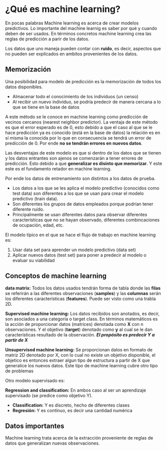 # ¿Qué es machine learning?

En pocas palabras Machine learning es acerca de crear modelos predictivos. Lo importante del machine learnig es saber por qué y cuando deben de ser usados.
En términos concretos machine learning crea las reglas de predicción a parir de los datos.

Los datos que uno maneja pueden contar con **ruído**, es decir, aspectos que no pueden ser explicados en ambitos provenientes de los datos.

## Memorización

Una posibilidad para modelo de predicción es la memorización de todos los datos disponibles.

- Almacenar todo el conocimiento de los individuos (un censo)
- Al recibir un nuevo individuo, se podría predecir de manera cercana a lo que se tiene en la base de datos

A este método se le conoce en machine learning como predicción de vecinos cercanos (nearest neighbor predictor). La ventaja de este método es que el error esperado es de 0, esto debido a que el caso al que se le hace predicción ya es conocido (está en la base de datos) la relación es en sí misma la conocida por lo que en consecuencia se tendrá un error de predicción de 0. Por ende **no se tendrán errores en nuevos datos**.

Las desventajas de este modelo es que si dentro de los datos que se tienen y los datos entrantes son ajenos se comenzarán a tener errores de predicción. Esto debido a que **generalizar es disinto que memorizar**. Y este este es el fundamento retador en machine learning.

Por ende los datos de entrenamiento son distintos a los datos de prueba.

- Los datos a los que se les aplica el modelo predictivo (conocidos como test data) son diferentes a los que se usan para crear el modelo predictivo (train data).
- Son diferentes los grupos de datos empleados porque podrían tener diferente ruído.
- Principalmente se usan diferentes datos para observar diferentes características que no se hayan observado, diferentes combincaciones de ocupación, edad, etc.

El modelo típico en el que se hace el flujo de trabajo en machine learning es:

1. Usar data set para aprender un modelo predictivo (data set)
2. Aplicar nuevos datos (test set) para poner a predecir al modelo o evaluar su viabilidad

## Conceptos de machine learning

**data matrix:** Todos los datos usados tendrán forma de tabla donde las **filas** se referirán a las diferentes observaciones (**samples**) y las **columnas** serán los diferentes características (**features**). Puede ser visto como una trabla 2D.

**Supervised machine learning:** Los datos recibidos son anotados, es decir, son asociados a una categoría o target class. En términos matemáticos es la acción de proporcionar datos (matrices) denotada como **X** con n observaciones. Y el objetivo (**target**) denotado como **y** al cual se le dan características resultado de la observación. ***El propósito es predecir Y a partir de X*** 

**Unsupervised machine learning:** Se proporcionan datos en formato de matriz 2D denotado por X, con lo cual no existe un objetivo disponible, el objetico es entonces extraer algun tipo de estructura a partir de X que generalice los nuevos datos. Este tipo de machine learning cubre otro tipo de problemas

Otro modelo supervisado es:

**Regression and classification:** En ambos caso al ser un aprendizaje supervisado (se predice como objetivo Y).
- **Classification:** Y es discreto, hecho de diferentes clases
- **Regresión:** Y es contínuo, es decir una cantidad numérica 

## Datos importantes

Machine learning trata acerca de la extracción proveniente de reglas de datos que generalizan nuevas observaciones.

